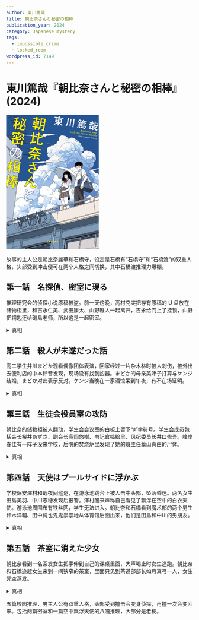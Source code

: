 ```yaml
---
author: 東川篤哉
title: 朝比奈さんと秘密の相棒
publication_year: 2024
category: Japanese mystery
tags:
  - impossible_crime
  - locked_room
wordpress_id: 7149
---
```


# 東川篤哉『朝比奈さんと秘密の相棒』(2024)

<img src=images/2024c_cover.jpg width=250/>

故事的主人公是朝比奈麗華和石橋守，设定是石橋有“石橋守”和“石橋渡”的双重人格，头部受到冲击便可在两个人格之间切换，其中石橋渡推理力爆棚。

## 第一話　名探偵、密室に現る

推理研究会的侦探小说原稿被盗。前一天傍晚，高村克実把存有原稿的 U 盘放在储物柜里，和吉永仁美、武田康太、山野雅人一起离开，吉永给门上了挂锁，山野把钥匙还给磯島老师，所以这是一起密室。

<details><summary>真相</summary>
武田取下挂锁暗中用另一把假锁替换，交给吉永，给山野的是真钥匙。吉永锁上假锁，武田事后回到研究会，用对应假锁的钥匙打开锁，进屋完成盗窃，临走时再锁上真锁。上锁的时候不需要钥匙。
</details>

## 第二話　殺人が未遂だった話

高二学生井川まどか观看偶像团体表演，回家经过一片杂木林时被人刺伤，被外出去便利店的中本鈴音发现，现场没有找到凶器。まどか的母亲美津子打算与ケンジ结婚，まどか对此表示反对。ケンジ当晚在一家酒馆呆到午夜，有不在场证明。

<details><summary>真相</summary>
まどか让鈴音伪装成自己去演唱会，制造不在场证明，计划同一时间把ケンジ叫到杂木林刺杀，结果反被ケンジ刺伤。まどか的厚底靴留在玄关，被石橋渡看出破绽。
</details>

## 第三話　生徒会役員室の攻防

朝比奈的储物柜被人翻动，学生会会议室的白板上留下“♯”字符号。学生会成员包括会长桜井あずさ、副会长高岡悠樹、书记倉橋絵里、风纪委员长井口修吾。峰岸春佳有一阵子没来学校，后院的焚烧炉里发现了她的班主任葉山真由的尸体。

<details><summary>真相</summary>
凶手翻动朝比奈的储物柜是为了暂时隐藏尸体，找机会把尸体运走。凶手不想尸体留在学生会会议室，说明凶手是学生会相关人员。白板上的符号不是“井口”的“井”，而是“丸井”的“井”。葉山死前背靠白板，写下了倒过来的“丸井”。凶手是学生会顾问丸井隆文。
</details>

## 第四話　天使はプールサイドに浮かぶ

学校保安澤村和哉夜间巡逻，在游泳池跳台上被人击中头部，坠落昏迷。两名女生田島美羽、中川志穂发现后报警。澤村醒来声称自己看见了飘浮在空中的白衣天使。游泳池周围布有铁丝网，学生无法进入。朝比奈和石橋看到魔术部的两个男生鈴木洋輔、田中純也鬼鬼祟祟地从体育馆后面出来，他们是田島和中川的男朋友。

<details><summary>真相</summary>
鈴木、田中用亚克力板搭了一座桥越过铁丝网，与田島、中川一起潜入游泳池约会。澤村的头撞在透明的亚克力板上，摔下跳台，他看到的“天使”是穿着白色防晒衣的女生。田島等人将亚克力板藏在水里。
</details>

## 第五話　茶室に消えた少女

朝比奈看到一名茶发女生把手伸到自己的课桌里面，大声喝止时女生逃跑。朝比奈和石橋追赶女生来到一间狭窄的茶室，里面只见到茶道部部长如月真弓一人，女生凭空蒸发。

<details><summary>真相</summary>
茶室入口狭小，石橋站在门口，女生踩在石橋的肩膀上，所以朝比奈向屋内窥视时没有看到。茶发女生捡到一封给朝比奈的情书，想要交给朝比奈。石橋追赶女生时是石橋渡的人格，假装为石橋守的人格。
</details>

五篇校园推理，男主人公有双重人格，头部受到撞击会变身侦探，再撞一次会变回来。包括两篇密室和一篇空中飘浮天使的八嘎推理，大部分是老梗。